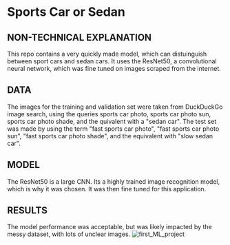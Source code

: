 # Sports Car or Sedan


## NON-TECHNICAL EXPLANATION 
This repo contains a very quickly made model, which can distuinguish between sport cars and sedan cars. It uses the ResNet50, a convolutional neural network, which was fine tuned on images scraped from the internet.

## DATA
The images for the training and validation set were taken from DuckDuckGo image search, using the queries sports car photo, sports car photo sun, sports car photo shade, and the quivalent with a "sedan car". The test set was made by using the term "fast sports car photo", "fast sports car photo sun", "fast sports car photo shade", and the equivalent with "slow sedan car". 

## MODEL 
The ResNet50 is a large CNN. Its a highly trained image recognition model, which is why it was chosen. It was then fine tuned for this application.



## RESULTS
The model performance was acceptable, but was likely impacted by the messy dataset, with lots of unclear images. 
![first_ML_project](https://github.com/user-attachments/assets/7bb79a3c-680c-41e2-934c-70e814e76137)
